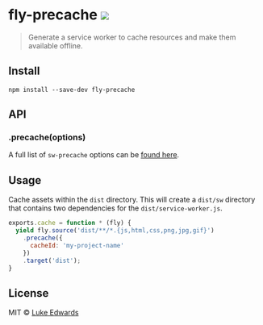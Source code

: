 # fly-precache [![][travis-badge]][travis-link]

> Generate a service worker to cache resources and make them available offline.

## Install

```
npm install --save-dev fly-precache
```

## API

### .precache(options)

A full list of `sw-precache` options can be [found here](https://github.com/GoogleChrome/sw-precache#options-parameter).

## Usage

Cache assets within the `dist` directory. This will create a `dist/sw` directory that contains two dependencies for the `dist/service-worker.js`.

```js
exports.cache = function * (fly) {
  yield fly.source('dist/**/*.{js,html,css,png,jpg,gif}')
    .precache({
      cacheId: 'my-project-name'
    })
    .target('dist');
}
```

## License

MIT © [Luke Edwards](https://lukeed.com)

[travis-link]:  https://travis-ci.org/lukeed/fly-precache
[travis-badge]: http://img.shields.io/travis/lukeed/fly-precache.svg?style=flat-square
